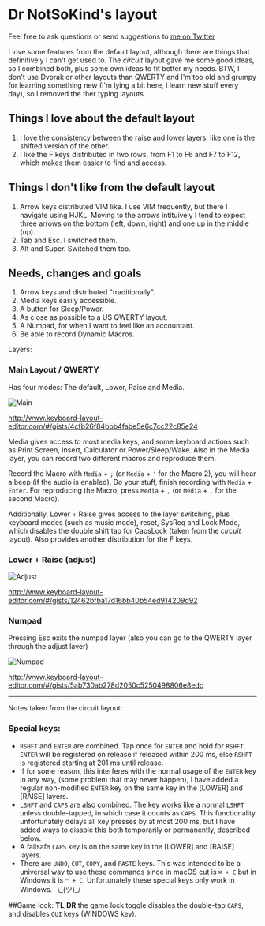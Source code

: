 # Dr NotSoKind's layout

Feel free to ask questions or send suggestions to [me on Twitter](https://twitter.com/pnikosis)

I love some features from the default layout, although there are things that definitively I can't get used to. The *circuit* layout gave me some good ideas, so I combined both, plus some own ideas to fit better my needs. BTW, I don't use Dvorak or other layouts than QWERTY and I'm too old and grumpy for learning something new (I'm lying a bit here, I learn new stuff every day), so I removed the ther typing layouts

## Things I love about the default layout
1. I love the consistency between the raise and lower layers, like one is the shifted version of the other.
2. I like the F keys distributed in two rows, from F1 to F6 and F7 to F12, which makes them easier to find and access.

## Things I don't like from the default layout
1. Arrow keys distributed VIM like. I use VIM frequently, but there I navigate using HJKL. Moving to the arrows intituively I tend to expect three arrows on the bottom (left, down, right) and one up in the middle (up).
2. Tab and Esc. I switched them.
3. Alt and Super. Switched them too.

## Needs, changes and goals
1. Arrow keys and distributed "traditionally".
2. Media keys easily accessible.
3. A button for Sleep/Power.
4. As close as possible to a US QWERTY layout.
5. A Numpad, for when I want to feel like an accountant.
6. Be able to record Dynamic Macros.

Layers:

### Main Layout / QWERTY

Has four modes: The default, Lower, Raise and Media.

![Main](https://i.imgur.com/x4wSt76.png)

http://www.keyboard-layout-editor.com/#/gists/4cfb26f84bbb4fabe5e6c7cc22c85e24

Media gives access to most media keys, and some keyboard actions such as Print Screen, Insert, Calculator or Power/Sleep/Wake. Also in the Media layer, you can record two different macros and reproduce them.

Record the Macro with `Media` + `;` (or `Media` + `'` for the Macro 2), you will hear a beep (if the audio is enabled). Do your stuff, finish recording with `Media` + `Enter`. For reproducing the Macro, press `Media` + `,` (or `Media` + `.` for the second Macro).

Additionally, Lower + Raise gives access to the layer switching, plus keyboard modes (such as music mode), reset, SysReq and Lock Mode, which disables the double shift tap for CapsLock (taken from the *circuit* layout). Also provides another distribution for the F keys.

### Lower + Raise (adjust)

![Adjust](https://i.imgur.com/ADNLR6n.png)

http://www.keyboard-layout-editor.com/#/gists/12462bfba17d16bb40b54ed914209d92

### Numpad

Pressing Esc exits the numpad layer (also you can go to the QWERTY layer through the adjust layer)

![Numpad](https://i.imgur.com/iTyhjNZ.png)

http://www.keyboard-layout-editor.com/#/gists/5ab730ab278d2050c5250498806e8edc

--------------------------------------
Notes taken from the circuit layout:

### Special keys:
* `RSHFT` and `ENTER` are combined. Tap once for `ENTER` and hold for `RSHFT`. `ENTER` will be registered on release if released within 200 ms, else `RSHFT` is registered starting at 201 ms until release.
* If for some reason, this interferes with the normal usage of the `ENTER` key in any way, (some problem that may never happen), I have added a regular non-modified `ENTER` key on the same key in the [LOWER] and [RAISE] layers.
* `LSHFT` and `CAPS` are also combined. The key works like a normal `LSHFT` unless double-tapped, in which case it counts as `CAPS`. This functionality unfortunately delays all key presses by at most 200 ms, but I have added ways to disable this both temporarily or permanently, described below.
* A failsafe `CAPS` key is on the same key in the [LOWER] and [RAISE] layers.
* There are `UNDO`, `CUT`, `COPY`, and `PASTE` keys. This was intended to be a universal way to use these commands since in macOS cut is `⌘ + C` but in Windows it is `⌃ + C`. Unfortunately these special keys only work in Windows. ¯\\\_(ツ)\_/¯

##Game lock:
**TL;DR** the game lock toggle disables the double-tap `CAPS`, and disables `GUI` keys (WINDOWS key).


